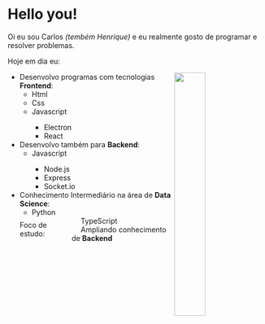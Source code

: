# Hello you!

Oi eu sou Carlos <i>(tembém Henrique)</i> e eu realmente gosto de programar e resolver problemas.

Hoje em dia eu:
<div>
  <img src="https://media.tenor.com/GfSX-u7VGM4AAAAC/coding.gif" align="right" width="35%">
  <ul>
    <li>
      Desenvolvo programas com tecnologias <b>Frontend</b>:
      <ul>
        <li>Html</li>
        <li>Css</li>
        <li>Javascript</li>
          <ul>
            <li>Electron</li>
            <li>React</li>
          </ul>
      </ul>
    </li>
    <li>
      Desenvolvo também para <b>Backend</b>:
      <ul>
        <li>Javascript</li>
          <ul>
            <li>Node.js</li>
            <li>Express</li>
            <li>Socket.io</li>
          </ul>
      </ul>
    </li>
    <li>
      Conhecimento Intermediário na área de <b>Data Science</b>:
      <ul>
        <li>Python</li>
      </ul>
    </li>
    <li style="display:flex;justify-content:center;align-items:center">
      Foco de estudo:
      <ul type="none">
        <li> <img src="https://cdn-icons-png.flaticon.com/512/5968/5968381.png" width="14"/> TypeScript </li>
        <li> <img src="https://cdn-icons-png.flaticon.com/512/9850/9850774.png" width="14"/> Ampliando conhecimento de <b>Backend</b> </li>
      </ul>
    </li>
  </ul>
</div>
